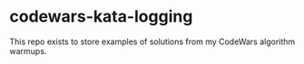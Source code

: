 # codewars-kata-logging
This repo exists to store examples of solutions from my CodeWars algorithm warmups.
